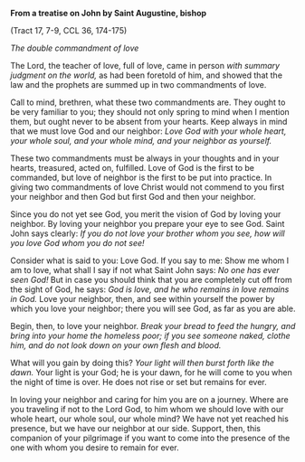 

**From a treatise on John by Saint Augustine, bishop**

(Tract 17, 7-9, CCL 36, 174-175)

_The double commandment of love_

The Lord, the teacher of love, full of love, came in person _with summary judgment on the world,_ as had been foretold of him, and showed that the law and the prophets are summed up in two commandments of love.

Call to mind, brethren, what these two commandments are. They ought to be very familiar to you; they should not only spring to mind when I mention them, but ought never to be absent from your hearts. Keep always in mind that we must love God and our neighbor: _Love God with your whole heart, your whole soul, and your whole mind, and your neighbor as yourself._

These two commandments must be always in your thoughts and in your hearts, treasured, acted on, fulfilled. Love of God is the first to be commanded, but love of neighbor is the first to be put into practice. In giving two commandments of love Christ would not commend to you first your neighbor and then God but first God and then your neighbor.

Since you do not yet see God, you merit the vision of God by loving your neighbor. By loving your neighbor you prepare your eye to see God. Saint John says clearly: _If you do not love your brother whom you see, how will you love God whom you do not see!_

Consider what is said to you: Love God. If you say to me: Show me whom I am to love, what shall I say if not what Saint John says: _No one has ever seen God!_ But in case you should think that you are completely cut off from the sight of God, he says: _God is love, and he who remains in love remains in God._ Love your neighbor, then, and see within yourself the power by which you love your neighbor; there you will see God, as far as you are able.

Begin, then, to love your neighbor. _Break your bread to feed the hungry, and bring into your home the homeless poor; if you see someone naked, clothe him, and do not look down on your own flesh and blood._

What will you gain by doing this? _Your light will then burst forth like the dawn._ Your light is your God; he is your dawn, for he will come to you when the night of time is over. He does not rise or set but remains for ever.

In loving your neighbor and caring for him you are on a journey. Where are you traveling if not to the Lord God, to him whom we should love with our whole heart, our whole soul, our whole mind? We have not yet reached his presence, but we have our neighbor at our side. Support, then, this companion of your pilgrimage if you want to come into the presence of the one with whom you desire to remain for ever.

